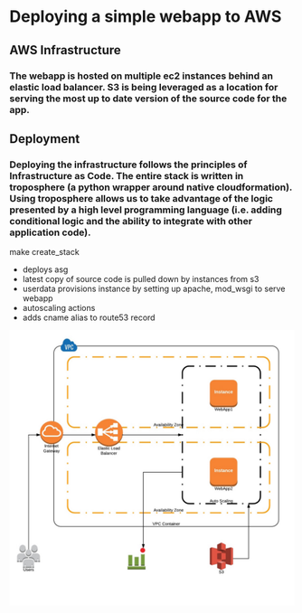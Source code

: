 # Deploying a simple webapp to AWS

## AWS Infrastructure
### The webapp is hosted on multiple ec2 instances behind an elastic load balancer. S3 is being leveraged as a location for serving the most up to date version of the source code for the app.

 
## Deployment
### Deploying the infrastructure follows the principles of Infrastructure as Code. The entire stack is written in troposphere (a python wrapper around native cloudformation). Using troposphere allows us to take advantage of the logic presented by a high level programming language (i.e. adding conditional logic and the ability to integrate with other application code).

make create_stack

- deploys asg
- latest copy of source code is pulled down by instances from s3
- userdata provisions instance by setting up apache, mod_wsgi
to serve webapp
- autoscaling actions
- adds cname alias to route53 record

![Image of architecture on aws](/img/architecture.jpeg)